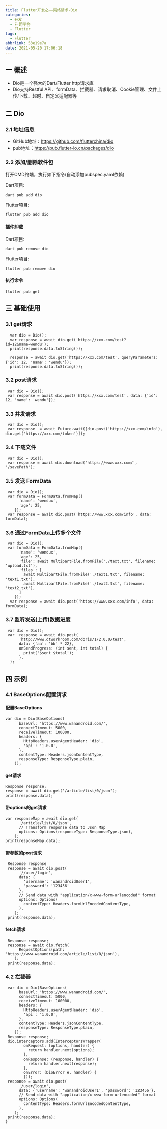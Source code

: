 ```yaml
---
title: Flutter开发之——网络请求-Dio
categories:
  - 开发
  - F-跨平台
  - Flutter
tags:
  - Flutter
abbrlink: 53e19e7a
date: 2021-05-20 17:06:18
---
```

## 一 概述

* Dio是一个强大的Dart/Flutter http请求库
* Dio支持Restful API、formData、拦截器、请求取消、Cookie管理、文件上传/下载、超时、自定义适配器等

<!--more-->

## 二 Dio

### 2.1 地址信息

* GitHub地址：https://github.com/flutterchina/dio
* pub地址：https://pub.flutter-io.cn/packages/dio

### 2.2 添加/删除软件包

打开CMD终端，执行如下指令(自动添加pubspec.yaml依赖)

Dart项目:

```
dart pub add dio
```

Flutter项目:

```
flutter pub add dio
```

#### 插件卸载

Dart项目:

```
dart pub remove dio
```

Flutter项目:

```
flutter pub remove dio
```

#### 执行命令

```
flutter pub get
```

## 三 基础使用

### 3.1 get请求

```
  var dio = Dio();
  var response = await dio.get('https://xxx.com/test?id=12&name=wendu');
  print(response.data.toString());

  response = await dio.get('https://xxx.com/test', queryParameters: {'id': 12, 'name': 'wendu'});
  print(response.data.toString());
```

### 3.2 post请求

```
 var dio = Dio();
 var response = await dio.post('https://xxx.com/test', data: {'id': 12, 'name': 'wendu'});
```

### 3.3 并发请求

```
 var dio = Dio();
 var response  = await Future.wait([dio.post('https://xxx.com/info'), dio.get('https://xxx.com/token')]);
```

### 3.4 下载文件

```
 var dio = Dio();
 var response = await dio.download('https://www.xxx.com/', '/savePath');
```

### 3.5 发送 FormData

```
 var dio = Dio();
 var formData = FormData.fromMap({
      'name': 'wendux',
      'age': 25,
    });
 var response = await dio.post('https://www.xxx.com/info', data: formData);
```

### 3.6 通过FormData上传多个文件

```
 var dio = Dio();
 var formData = FormData.fromMap({
      'name': 'wendux',
      'age': 25,
      'file': await MultipartFile.fromFile('./text.txt', filename: 'upload.txt'),
      'files': [
        await MultipartFile.fromFile('./text1.txt', filename: 'text1.txt'),
        await MultipartFile.fromFile('./text2.txt', filename: 'text2.txt'),
      ]
    });
  var response = await dio.post('https://www.xxx.com/info', data: formData);
```

### 3.7 监听发送(上传)数据进度

```
 var dio = Dio();
 var  response = await dio.post(
      'http://www.dtworkroom.com/doris/1/2.0.0/test',
      data: {'aa': 'bb' * 22},
      onSendProgress: (int sent, int total) {
        print('$sent $total');
      },
  );
```

## 四 示例

### 4.1 BaseOptions配置请求

#### 配置BaseOptions

```
var dio = Dio(BaseOptions(
      baseUrl: 'https://www.wanandroid.com/',
      connectTimeout: 5000,
      receiveTimeout: 100000,
      headers: {
        HttpHeaders.userAgentHeader: 'dio',
        'api': '1.0.0',
      },
      contentType: Headers.jsonContentType,
      responseType: ResponseType.plain,
    ));
```

#### get请求

```
Response response;
response = await dio.get('/article/list/0/json');
print(response.data);
```

#### 带options的get请求

```
var responseMap = await dio.get(
      '/article/list/0/json',
      // Transform response data to Json Map
      options: Options(responseType: ResponseType.json),
    );
print(responseMap.data);
```

#### 带参数的post请求

```
 Response response
 response = await dio.post(
      '//user/login',
      data: {
        'username': 'wanandroidUser1',
        'password': '123456'
      },
      // Send data with "application/x-www-form-urlencoded" format
      options: Options(
        contentType: Headers.formUrlEncodedContentType,
      ),
    );
 print(response.data);
```

#### fetch请求

```
 Response response;
 response = await dio.fetch(
      RequestOptions(path: 'https://www.wanandroid.com/article/list/0/json'),
    );
 print(response.data);
```

### 4.2 拦截器

```
 var dio = Dio(BaseOptions(
      baseUrl: 'https://www.wanandroid.com/',
      connectTimeout: 5000,
      receiveTimeout: 100000,
      headers: {
        HttpHeaders.userAgentHeader: 'dio',
        'api': '1.0.0',
      },
      contentType: Headers.jsonContentType,
      responseType: ResponseType.plain,
    ));
 Response response;
 dio.interceptors.add(InterceptorsWrapper(
        onRequest: (options, handler) {
          return handler.next(options);
        },
        onResponse: (response, handler) {
          return handler.next(response);
        },
        onError: (DioError e, handler) {
        }));
 response = await dio.post(
      '/user/login',
      data: {'username': 'wanandroidUser1', 'password': '123456'},
      // Send data with "application/x-www-form-urlencoded" format
      options: Options(
        contentType: Headers.formUrlEncodedContentType,
      ),
    );
 print(response.data);
}
```
